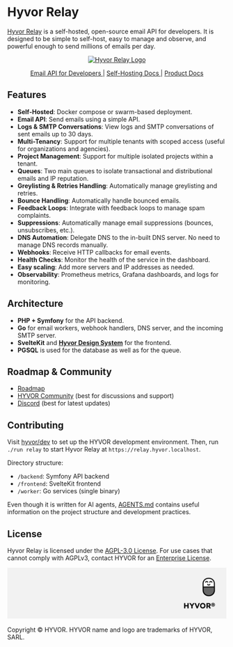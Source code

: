 # Hyvor Relay

[Hyvor Relay](https://relay.hyvor.com) is a self-hosted, open-source email API for developers. It is designed to be simple to self-host, easy to manage and observe, and powerful enough to send millions of emails per day.

<p align="center">
  <a href="https://relay.hyvor.com">
    <img src="https://hyvor.com/img/logo.png" alt="Hyvor Relay Logo" width="130"/>
  </a>
</p>

<p align="center">
  <a href="https://relay.hyvor.com">
    Email API for Developers
  </a>
    <span> | </span>
    <a href="https://relay.hyvor.com/hosting">
    Self-Hosting Docs
  </a>
    <span> | </span>
    <a href="https://relay.hyvor.com/docs">
    Product Docs
  </a>
</p>

## Features

- **Self-Hosted**: Docker compose or swarm-based deployment.
- **Email API**: Send emails using a simple API.
- **Logs & SMTP Conversations**: View logs and SMTP conversations of sent emails up to 30 days.
- **Multi-Tenancy**: Support for multiple tenants with scoped access (useful for organizations and agencies).
- **Project Management**: Support for multiple isolated projects within a tenant.
- **Queues**: Two main queues to isolate transactional and distributional emails and IP reputation.
- **Greylisting & Retries Handling**: Automatically manage greylisting and retries.
- **Bounce Handling**: Automatically handle bounced emails.
- **Feedback Loops**: Integrate with feedback loops to manage spam complaints.
- **Suppressions**: Automatically manage email suppressions (bounces, unsubscribes, etc.).
- **DNS Automation**: Delegate DNS to the in-built DNS server. No need to manage DNS records manually.
- **Webhooks**: Receive HTTP callbacks for email events.
- **Health Checks**: Monitor the health of the service in the dashboard.
- **Easy scaling**: Add more servers and IP addresses as needed.
- **Observability**: Prometheus metrics, Grafana dashboards, and logs for monitoring.
<!-- - **Dedicated IPs**: Support for dedicated IPs users. (coming soon) -->

## Architecture

- **PHP + Symfony** for the API backend.
- **Go** for email workers, webhook handlers, DNS server, and the incoming SMTP server.
- **SvelteKit** and [**Hyvor Design System**](https://github.com/hyvor/design) for the frontend.
- **PGSQL** is used for the database as well as for the queue.

## Roadmap & Community

- [Roadmap](https://github.com/hyvor/relay/blob/main/ROADMAP.md)
- [HYVOR Community](https://hyvor.community) (best for discussions and support)
- [Discord](https://hyvor.com/discord) (best for latest updates)

## Contributing

Visit [hyvor/dev](https://github.com/hyvor/dev) to set up the HYVOR development environment. Then, run `./run relay` to start Hyvor Relay at `https://relay.hyvor.localhost`.

Directory structure:

- `/backend`: Symfony API backend
- `/frontend`: SvelteKit frontend
- `/worker`: Go services (single binary)

Even though it is written for AI agents, [AGENTS.md](https://github.com/hyvor/relay/blob/main/AGENTS.md) contains useful information on the project structure and development practices.

<!-- ## Performance TODO -->

## License

Hyvor Relay is licensed under the [AGPL-3.0 License](https://github.com/hyvor/relay/blob/main/LICENSE). For use cases that cannot comply with AGPLv3, contact HYVOR for an [Enterprise License](https://hyvor.com/enterprise).

![HYVOR Banner](https://raw.githubusercontent.com/hyvor/relay/refs/heads/main/meta/assets/hyvor-banner.svg)

Copyright © HYVOR. HYVOR name and logo are trademarks of HYVOR, SARL.
